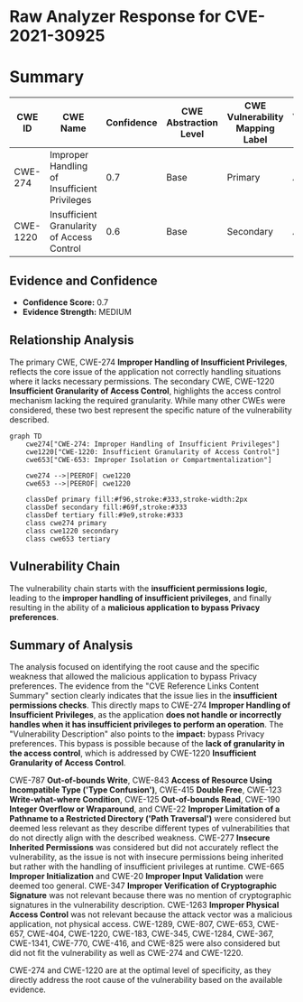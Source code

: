 # Raw Analyzer Response for CVE-2021-30925

# Summary
| CWE ID | CWE Name | Confidence | CWE Abstraction Level | CWE Vulnerability Mapping Label | CWE-Vulnerability Mapping Notes |
|---|---|---|---|---|---|
| CWE-274 | Improper Handling of Insufficient Privileges | 0.7 | Base | Primary | Allowed |
| CWE-1220 | Insufficient Granularity of Access Control | 0.6 | Base | Secondary | Allowed |

## Evidence and Confidence

*   **Confidence Score:** 0.7
*   **Evidence Strength:** MEDIUM

## Relationship Analysis
The primary CWE, CWE-274 **Improper Handling of Insufficient Privileges**, reflects the core issue of the application not correctly handling situations where it lacks necessary permissions. The secondary CWE, CWE-1220 **Insufficient Granularity of Access Control**, highlights the access control mechanism lacking the required granularity. While many other CWEs were considered, these two best represent the specific nature of the vulnerability described.

```mermaid
graph TD
    cwe274["CWE-274: Improper Handling of Insufficient Privileges"]
    cwe1220["CWE-1220: Insufficient Granularity of Access Control"]
    cwe653["CWE-653: Improper Isolation or Compartmentalization"]
    
    cwe274 -->|PEEROF| cwe1220
    cwe653 -->|PEEROF| cwe1220

    classDef primary fill:#f96,stroke:#333,stroke-width:2px
    classDef secondary fill:#69f,stroke:#333
    classDef tertiary fill:#9e9,stroke:#333
    class cwe274 primary
    class cwe1220 secondary
    class cwe653 tertiary
```

## Vulnerability Chain
The vulnerability chain starts with the **insufficient permissions logic**, leading to the **improper handling of insufficient privileges**, and finally resulting in the ability of a **malicious application to bypass Privacy preferences**.

## Summary of Analysis
The analysis focused on identifying the root cause and the specific weakness that allowed the malicious application to bypass Privacy preferences. The evidence from the "CVE Reference Links Content Summary" section clearly indicates that the issue lies in the **insufficient permissions checks**. This directly maps to CWE-274 **Improper Handling of Insufficient Privileges**, as the application **does not handle or incorrectly handles when it has insufficient privileges to perform an operation**. The "Vulnerability Description" also points to the **impact:** bypass Privacy preferences. This bypass is possible because of the **lack of granularity in the access control**, which is addressed by CWE-1220 **Insufficient Granularity of Access Control**.

CWE-787 **Out-of-bounds Write**, CWE-843 **Access of Resource Using Incompatible Type ('Type Confusion')**, CWE-415 **Double Free**, CWE-123 **Write-what-where Condition**, CWE-125 **Out-of-bounds Read**, CWE-190 **Integer Overflow or Wraparound**, and CWE-22 **Improper Limitation of a Pathname to a Restricted Directory ('Path Traversal')** were considered but deemed less relevant as they describe different types of vulnerabilities that do not directly align with the described weakness. CWE-277 **Insecure Inherited Permissions** was considered but did not accurately reflect the vulnerability, as the issue is not with insecure permissions being inherited but rather with the handling of insufficient privileges at runtime. CWE-665 **Improper Initialization** and CWE-20 **Improper Input Validation** were deemed too general. CWE-347 **Improper Verification of Cryptographic Signature** was not relevant because there was no mention of cryptographic signatures in the vulnerability description. CWE-1263 **Improper Physical Access Control** was not relevant because the attack vector was a malicious application, not physical access.
CWE-1289, CWE-807, CWE-653, CWE-657, CWE-404, CWE-1220, CWE-183, CWE-345, CWE-1284, CWE-367, CWE-1341, CWE-770, CWE-416, and CWE-825 were also considered but did not fit the vulnerability as well as CWE-274 and CWE-1220.

CWE-274 and CWE-1220 are at the optimal level of specificity, as they directly address the root cause of the vulnerability based on the available evidence.